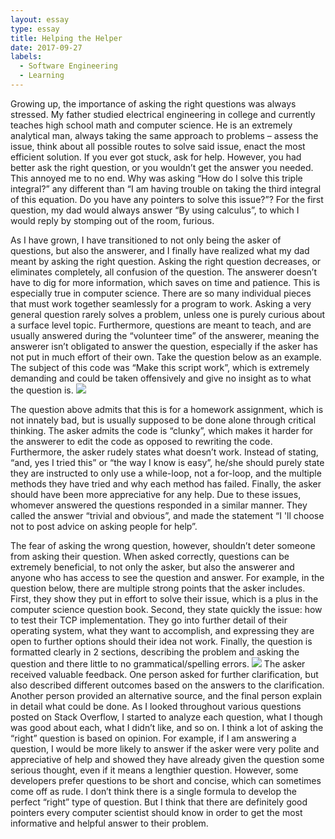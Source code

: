 ```yaml
---
layout: essay
type: essay
title: Helping the Helper
date: 2017-09-27
labels:
  - Software Engineering
  - Learning
---
```


Growing up, the importance of asking the right questions was always stressed. My father studied electrical engineering in college and currently teaches high school math and computer science. He is an extremely analytical man, always taking the same approach to problems – assess the issue, think about all possible routes to solve said issue, enact the most efficient solution. If you ever got stuck, ask for help. However, you had better ask the right question, or you wouldn’t get the answer you needed. This annoyed me to no end. Why was asking “How do I solve this triple integral?” any different than “I am having trouble on taking the third integral of this equation. Do you have any pointers to solve this issue?”? For the first question, my dad would always answer “By using calculus”, to which I would reply by stomping out of the room, furious.

As I have grown, I have transitioned to not only being the asker of questions, but also the answerer, and I finally have realized what my dad meant by asking the right question. Asking the right question decreases, or eliminates completely, all confusion of the question. The answerer doesn’t have to dig for more information, which saves on time and patience. This is especially true in computer science. There are so many individual pieces that must work together seamlessly for a program to work. Asking a very general question rarely solves a problem, unless one is purely curious about a surface level topic. Furthermore, questions are meant to teach, and are usually answered during the “volunteer time” of the answerer, meaning the answerer isn’t obligated to answer the question, especially if the asker has not put in much effort of their own. Take the question below as an example. The subject of this code was “Make this script work”, which is extremely demanding and could be taken offensively and give no insight as to what the question is.
<img class="ui medium left floated image" src="../images/Screenshots (5).png">

The question above admits that this is for a homework assignment, which is not innately bad, but is usually supposed to be done alone through critical thinking. The asker admits the code is “clunky”, which makes it harder for the answerer to edit the code as opposed to rewriting the code. Furthermore, the asker rudely states what doesn’t work. Instead of stating, “and, yes I tried this” or “the way I know is easy”, he/she should purely state they are instructed to only use a while-loop, not  a for-loop, and the multiple methods they have tried and why each method has failed. Finally, the asker should have been more appreciative for any help. Due to these issues, whomever answered the questions responded in a similar manner. They called the answer “trivial and obvious”, and made the statement “I 'll choose not to post advice on asking people for help”. 

The fear of asking the wrong question, however, shouldn’t deter someone from asking their question. When asked correctly, questions can be extremely beneficial, to not only the asker, but also the answerer and anyone who has access to see the question and answer. For example, in the question below, there are multiple strong points that the asker includes. First, they show they put in effort to solve their issue, which is a plus in the computer science question book. Second, they state quickly the issue: how to test their TCP implementation. They go into further detail of their operating system, what they want to accomplish, and expressing they are open to further options should their idea not work. Finally, the question is formatted clearly in 2 sections, describing the problem and asking the question and there little to no grammatical/spelling errors.
<img class="ui medium left floated image" src="../images/Screenshots (6).png">
The asker received valuable feedback. One person asked for further clarification, but also described different outcomes based on the answers to the clarification. Another person provided an alternative source, and the final person explain in detail what could be done. 
As I looked throughout various questions posted on Stack Overflow, I started to analyze each question, what I though was good about each, what I didn’t like, and so on. I think a lot of asking the “right” question is based on opinion. For example, if I am answering a question, I would be more likely to answer if the asker were very polite and appreciative of help and showed they have already given the question some serious thought, even if it means a lengthier question. However, some developers prefer questions to be short and concise, which can sometimes come off as rude. I don’t think there is a single formula to develop the perfect “right” type of question. But I think that there are definitely good pointers every computer scientist should know in order to get the most informative and helpful answer to their problem. 
